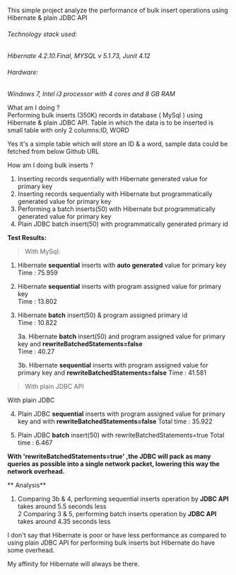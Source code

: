 This simple project analyze the performance of bulk insert operations using Hibernate & plain JDBC API

###### Technology stack used:

*Hibernate 4.2.10.Final, MYSQL v 5.1.73, Junit 4.12*

###### Hardware: 
*Windows 7, Intel i3 processor with 4 cores and 8 GB RAM*

What am I doing ?  
Performing bulk inserts (350K) records in database ( MySql ) using Hibernate & plain JDBC API. Table in which the data is to be inserted is small table with only 2 columns:ID, WORD

Yes it's a simple table which will store an ID & a word, sample data could be fetched from below Github URL

How am I doing bulk inserts ?

1. Inserting records sequentially with Hibernate generated value for primary key
2. Inserting records sequentially with Hibernate but programmatically generated value for primary key
3. Performing a batch inserts(50) with Hibernate but programmatically generated value for primary key
4. Plain JDBC batch insert(50) with programmatically generated primary id

**Test Results:**

> With MySql:

1. Hibernate **sequential** inserts with **auto generated** value for primary key  
   Time : 75.959
   
2. Hibernate **sequential** inserts with program assigned value for primary key  
   Time : 13.802
   
3. Hibernate **batch** insert(50) & program assigned primary id  
   Time : 10.822
   
   3a. Hibernate **batch** insert(50) and program assigned value for primary key and **rewriteBatchedStatements=false**  
   Time : 40.27
   
   3b. Hibernate **sequential** inserts with program assigned value for primary key and **rewriteBatchedStatements=false**
   Time : 41.581


> With plain JDBC API

With plain JDBC	
	
4. Plain JDBC **sequential** inserts with program assigned value for primary key and with **rewriteBatchedStatements=false**
   Total time : 35.922

5. Plain JDBC **batch** insert(50) with rewriteBatchedStatements=true
   Total time : 6.467	


**With 'rewriteBatchedStatements=true' ,the JDBC will pack as many queries as possible into a single network packet, lowering this way the network overhead.**   
   
   
** Analysis**

1. Comparing 3b & 4, performing sequential inserts operation by **JDBC API** takes around 5.5 seconds less  
2  Comparing 3 & 5, performing batch inserts operation by **JDBC API** takes around 4.35 seconds less

I don't say that Hibernate is poor or have less performance as compared to using plain JDBC API for performing bulk inserts but Hibernate do have some overhead. 

My affinity for Hibernate will always be there. 


   
   
   